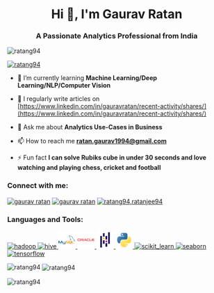 <h1 align="center">Hi 👋, I'm Gaurav Ratan</h1>
<h3 align="center">A Passionate Analytics Professional from India</h3>

<p align="left"> <img src="https://komarev.com/ghpvc/?username=ratang94&label=Profile%20views&color=0e75b6&style=flat" alt="ratang94" /> </p>

<p align="left"> <a href="https://github.com/ryo-ma/github-profile-trophy"><img src="https://github-profile-trophy.vercel.app/?username=ratang94" alt="ratang94" /></a> </p>

- 🌱 I’m currently learning **Machine Learning/Deep Learning/NLP/Computer Vision**

- 📝 I regularly write articles on [https://www.linkedin.com/in/gauravratan/recent-activity/shares/](https://www.linkedin.com/in/gauravratan/recent-activity/shares/)

- 💬 Ask me about **Analytics Use-Cases in Business**

- 📫 How to reach me **ratan.gaurav1994@gmail.com**

- ⚡ Fun fact **I can solve Rubiks cube in under 30 seconds and love watching and playing chess, cricket and football**

<h3 align="left">Connect with me:</h3>
<p align="left">
<a href="https://linkedin.com/in/gaurav ratan" target="blank"><img align="center" src="https://raw.githubusercontent.com/rahuldkjain/github-profile-readme-generator/master/src/images/icons/Social/linked-in-alt.svg" alt="gaurav ratan" height="30" width="40" /></a>
<a href="https://fb.com/gaurav ratan" target="blank"><img align="center" src="https://raw.githubusercontent.com/rahuldkjain/github-profile-readme-generator/master/src/images/icons/Social/facebook.svg" alt="gaurav ratan" height="30" width="40" /></a>
<a href="https://instagram.com/ratang94,ratanjee94" target="blank"><img align="center" src="https://raw.githubusercontent.com/rahuldkjain/github-profile-readme-generator/master/src/images/icons/Social/instagram.svg" alt="ratang94,ratanjee94" height="30" width="40" /></a>
</p>

<h3 align="left">Languages and Tools:</h3>
<p align="left"> <a href="https://hadoop.apache.org/" target="_blank" rel="noreferrer"> <img src="https://www.vectorlogo.zone/logos/apache_hadoop/apache_hadoop-icon.svg" alt="hadoop" width="40" height="40"/> </a> <a href="https://hive.apache.org/" target="_blank" rel="noreferrer"> <img src="https://www.vectorlogo.zone/logos/apache_hive/apache_hive-icon.svg" alt="hive" width="40" height="40"/> </a> <a href="https://www.mysql.com/" target="_blank" rel="noreferrer"> <img src="https://raw.githubusercontent.com/devicons/devicon/master/icons/mysql/mysql-original-wordmark.svg" alt="mysql" width="40" height="40"/> </a> <a href="https://www.oracle.com/" target="_blank" rel="noreferrer"> <img src="https://raw.githubusercontent.com/devicons/devicon/master/icons/oracle/oracle-original.svg" alt="oracle" width="40" height="40"/> </a> <a href="https://pandas.pydata.org/" target="_blank" rel="noreferrer"> <img src="https://raw.githubusercontent.com/devicons/devicon/2ae2a900d2f041da66e950e4d48052658d850630/icons/pandas/pandas-original.svg" alt="pandas" width="40" height="40"/> </a> <a href="https://www.python.org" target="_blank" rel="noreferrer"> <img src="https://raw.githubusercontent.com/devicons/devicon/master/icons/python/python-original.svg" alt="python" width="40" height="40"/> </a> <a href="https://scikit-learn.org/" target="_blank" rel="noreferrer"> <img src="https://upload.wikimedia.org/wikipedia/commons/0/05/Scikit_learn_logo_small.svg" alt="scikit_learn" width="40" height="40"/> </a> <a href="https://seaborn.pydata.org/" target="_blank" rel="noreferrer"> <img src="https://seaborn.pydata.org/_images/logo-mark-lightbg.svg" alt="seaborn" width="40" height="40"/> </a> <a href="https://www.tensorflow.org" target="_blank" rel="noreferrer"> <img src="https://www.vectorlogo.zone/logos/tensorflow/tensorflow-icon.svg" alt="tensorflow" width="40" height="40"/> </a> </p>

<p><img align="left" src="https://github-readme-stats.vercel.app/api/top-langs?username=ratang94&show_icons=true&locale=en&layout=compact" alt="ratang94" /></p>

<p>&nbsp;<img align="center" src="https://github-readme-stats.vercel.app/api?username=ratang94&show_icons=true&locale=en" alt="ratang94" /></p>

<p><img align="center" src="https://github-readme-streak-stats.herokuapp.com/?user=ratang94&" alt="ratang94" /></p>


